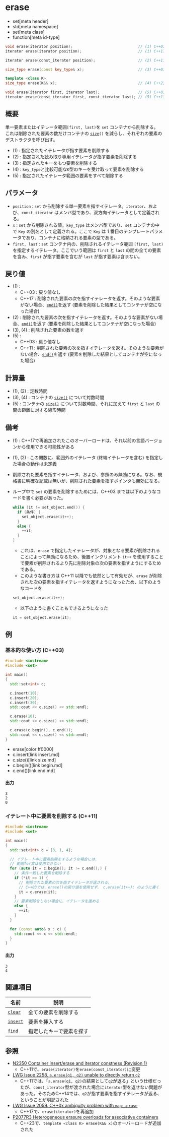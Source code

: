 # erase
* set[meta header]
* std[meta namespace]
* set[meta class]
* function[meta id-type]

```cpp
void erase(iterator position);                             // (1) C++03 (C++11で一旦削除)
iterator erase(iterator position);                         // (1) C++17

iterator erase(const_iterator position);                   // (2) C++11

size_type erase(const key_type& x);                        // (3) C++03

template <class K>
size_type erase(K&& x);                                    // (4) C++23

void erase(iterator first, iterator last);                 // (5) C++03
iterator erase(const_iterator first, const_iterator last); // (5) C++11
```


## 概要
単一要素またはイテレータ範囲`[first, last)`を `set` コンテナから削除する。 
これは削除された要素の数だけコンテナの [`size`](size.md)`()` を減らし、それぞれの要素のデストラクタを呼び出す。

- (1) : 指定されたイテレータが指す要素を削除する
- (2) : 指定された読み取り専用イテレータが指す要素を削除する
- (3) : 指定されたキーをもつ要素を削除する
- (4) : `key_type`と比較可能な`K`型のキーを受け取って要素を削除する
- (5) : 指定されたイテレータ範囲の要素をすべて削除する


## パラメータ
- `position` : `set` から削除する単一要素を指すイテレータ。`iterator`、および、`const_iterator` はメンバ型であり、双方向イテレータとして定義される。
- `x` : `set` から削除される値。`key_type` はメンバ型であり、`set` コンテナの中で `Key` の別名として定義される。ここで `Key` は 1 番目のテンプレートパラメータであり、コンテナに格納される要素の型である。
- `first, last` : `set` コンテナ内の、削除されるイテレータ範囲 `[first, last)` を指定するイテレータ。ここでいう範囲は `first` と `last` の間の全ての要素を含み、`first` が指す要素を含むが `last` が指す要素は含まない。


## 戻り値
- (1) :
    - C++03 : 戻り値なし
    - C++17 : 削除された要素の次を指すイテレータを返す。そのような要素がない場合、[`end()`](end.md)を返す (要素を削除した結果としてコンテナが空になった場合)
- (2) : 削除された要素の次を指すイテレータを返す。そのような要素がない場合、[`end()`](end.md)を返す (要素を削除した結果としてコンテナが空になった場合)
- (3), (4) : 削除された要素の数を返す
- (5) :
    - C++03 : 戻り値なし
    - C++11 : 削除された要素の次を指すイテレータを返す。そのような要素がない場合、[`end()`](end.md)を返す (要素を削除した結果としてコンテナが空になった場合)


## 計算量
- (1), (2) : 定数時間
- (3), (4) : コンテナの [`size()`](size.md) について対数時間
- (5) : コンテナの [`size()`](size.md) について対数時間、それに加えて `first` と `last` の間の距離に対する線形時間


## 備考
- (1) : C++17で再追加されたこのオーバーロードは、それ以前の言語バージョンから使用できる可能性がある
- (1), (2) : この関数に、範囲外のイテレータ (終端イテレータを含む) を指定した場合の動作は未定義
- 削除された要素を指すイテレータ、および、参照のみ無効になる。なお、規格書に明確な記載は無いが、削除された要素を指すポインタも無効になる。
- ループ中で `set` の要素を削除するためには、C++03 までは以下のようなコードを書く必要があった。
    ```cpp
    while (it != set_object.end()) {
      if (条件) {
        set_object.erase(it++);
      }
      else {
        ++it;
      }
    }
    ```

    - これは、`erase` で指定したイテレータが、対象となる要素が削除されることによって無効になるため、後置インクリメント `it++` を使用することで要素が削除されるより先に削除対象の次の要素を指すようにするためである。
    - このような書き方は C++11 以降でも依然として有効だが、`erase` が削除された次の要素を指すイテレータを返すようになったため、以下のようなコードを
    ```cpp
    set_object.erase(it++);
    ```

    - 以下のように書くこともできるようになった
    ```cpp
    it = set_object.erase(it);
    ```


## 例
### 基本的な使い方 (C++03)
```cpp example
#include <iostream>
#include <set>

int main()
{
  std::set<int> c;

  c.insert(10);
  c.insert(20);
  c.insert(30);
  std::cout << c.size() << std::endl;

  c.erase(10);
  std::cout << c.size() << std::endl;

  c.erase(c.begin(), c.end());
  std::cout << c.size() << std::endl;
}
```
* erase[color ff0000]
* c.insert[link insert.md]
* c.size()[link size.md]
* c.begin()[link begin.md]
* c.end()[link end.md]

#### 出力
```
3
2
0
```


### イテレート中に要素を削除する (C++11)
```cpp example
#include <iostream>
#include <set>

int main()
{
  std::set<int> c = {3, 1, 4};

  // イテレート中に要素削除をするような場合には、
  // 範囲for文は使用できない
  for (auto it = c.begin(); it != c.end();) {
    // 条件一致した要素を削除する
    if (*it == 1) {
      // 削除された要素の次を指すイテレータが返される。
      // C++03では、erase()の戻り値を使用せず、 c.erase(it++); のように書く
      it = c.erase(it);
    }
    // 要素削除をしない場合に、イテレータを進める
    else {
      ++it;
    }
  }

  for (const auto& x : c) {
    std::cout << x << std::endl;
  }
}
```

#### 出力
```
3
4
```


## 関連項目

| 名前                    | 説明                     |
|-------------------------|--------------------------|
| [`clear`](clear.md)   | 全ての要素を削除する     |
| [`insert`](insert.md) | 要素を挿入する           |
| [`find`](find.md)     | 指定したキーで要素を探す |


## 参照
- [N2350 Container insert/erase and iterator constness (Revision 1)](http://www.open-std.org/jtc1/sc22/wg21/docs/papers/2007/n2350.pdf)
    - C++11で、`erase(iterator)`を`erase(const_iterator)`に変更
- [LWG Issue 2258. `a.erase(q1, q2)` unable to directly return `q2`](http://www.open-std.org/jtc1/sc22/wg21/docs/lwg-defects.html#2258)
    - C++11では、「`a.erase(q1, q2)`の結果として`q2`が返る」という仕様だったが、`const_iterator`型が渡された場合に`iterator`型を返せない問題があった。そのためC++14では、`q2`が指す要素を指すイテレータが返る、ということが明記された
- [LWG Issue 2059. C++0x ambiguity problem with `map::erase`](https://cplusplus.github.io/LWG/issue2059)
    - C++17で、`erase(iterator)`を再追加
- [P2077R3 Heterogeneous erasure overloads for associative containers](https://www.open-std.org/jtc1/sc22/wg21/docs/papers/2021/p2077r3.html)
    - C++23で、`template <class K> erase(K&& x)`のオーバーロードが追加された
